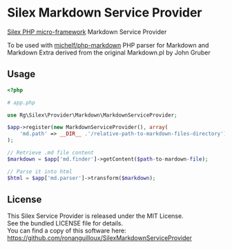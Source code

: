 Silex Markdown Service Provider
===============================

[Silex PHP micro-framework](https://github.com/fabpot/silex/) Markdown Service Provider

To be used with [michelf/php-markdown](https://github.com/michelf/php-markdown) 
PHP parser for Markdown and Markdown Extra derived from the original Markdown.pl by John Gruber

Usage
-----

``` php
<?php

# app.php

use Rg\Silex\Provider\Markdown\MarkdownServiceProvider;

$app->register(new MarkdownServiceProvider(), array(
    'md.path' => __DIR__ .'/relative-path-to-markdown-files-directory')
);

// Retrieve .md file content
$markdown = $app['md.finder']->getContent($path-to-mardown-file);

// Parse it into html
$html = $app['md.parser']->transform($markdown);

```

License
-------

This Silex Service Provider is released under the MIT License.  
See the bundled LICENSE file for details.  
You can find a copy of this software here: https://github.com/ronanguilloux/SilexMarkdownServiceProvider
